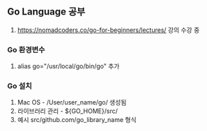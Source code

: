 ## Go Language 공부
1. https://nomadcoders.co/go-for-beginners/lectures/
강의 수강 중

### Go 환경변수
1. alias go="/usr/local/go/bin/go" 추가

### Go 설치
1. Mac OS - /User/user_name/go/ 생성됨
2. 라이브러리 관리 - ${GO_HOME}/src/
3. 예시 src/github.com/go_library_name 형식

